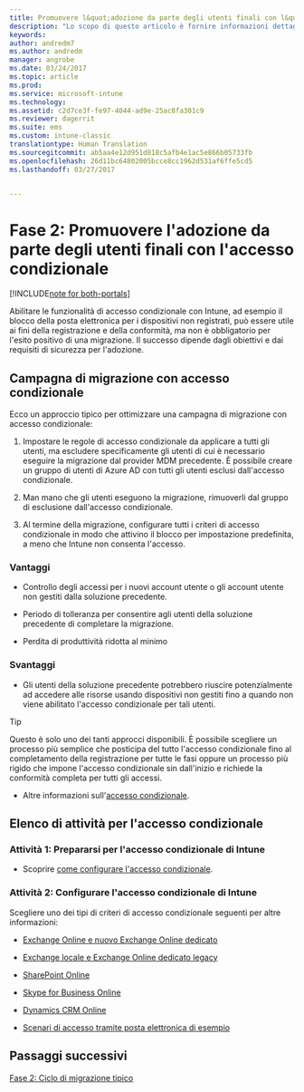 ```yaml
---
title: Promuovere l&quot;adozione da parte degli utenti finali con l&quot;accesso condizionale | Microsoft Docs
description: "Lo scopo di questo articolo è fornire informazioni dettagliate su come sfruttare l&quot;accesso condizionale per promuovere la registrazione in Intune."
keywords: 
author: andredm7
ms.author: andredm
manager: angrobe
ms.date: 03/24/2017
ms.topic: article
ms.prod: 
ms.service: microsoft-intune
ms.technology: 
ms.assetid: c2d7ce3f-fe97-4044-ad9e-25ac8fa301c9
ms.reviewer: dagerrit
ms.suite: ems
ms.custom: intune-classic
translationtype: Human Translation
ms.sourcegitcommit: ab5aa4e12d951d818c5afb4e1ac5e866b05733fb
ms.openlocfilehash: 26d11bc64802005bcce8cc1962d531af6ffe5cd5
ms.lasthandoff: 03/27/2017


---
```


# <a name="phase-2-drive-end-user-adoption-with-conditional-access"></a>Fase 2: Promuovere l'adozione da parte degli utenti finali con l'accesso condizionale

[!INCLUDE[note for both-portals](../includes/note-for-both-portals.md)]

Abilitare le funzionalità di accesso condizionale con Intune, ad esempio il blocco della posta elettronica per i dispositivi non registrati, può essere utile ai fini della registrazione e della conformità, ma non è obbligatorio per l'esito positivo di una migrazione. Il successo dipende dagli obiettivi e dai requisiti di sicurezza per l'adozione.

## <a name="migration-campaign-with-conditional-access"></a>Campagna di migrazione con accesso condizionale

Ecco un approccio tipico per ottimizzare una campagna di migrazione con accesso condizionale:

1.  Impostare le regole di accesso condizionale da applicare a tutti gli utenti, ma escludere specificamente gli utenti di cui è necessario eseguire la migrazione dal provider MDM precedente. È possibile creare un gruppo di utenti di Azure AD con tutti gli utenti esclusi dall'accesso condizionale.

2.  Man mano che gli utenti eseguono la migrazione, rimuoverli dal gruppo di esclusione dall'accesso condizionale.

3.  Al termine della migrazione, configurare tutti i criteri di accesso condizionale in modo che attivino il blocco per impostazione predefinita, a meno che Intune non consenta l'accesso.

### <a name="advantages"></a>Vantaggi

-   Controllo degli accessi per i nuovi account utente o gli account utente non gestiti dalla soluzione precedente.

-   Periodo di tolleranza per consentire agli utenti della soluzione precedente di completare la migrazione.

-   Perdita di produttività ridotta al minimo

### <a name="disadvantages"></a>Svantaggi

-   Gli utenti della soluzione precedente potrebbero riuscire potenzialmente ad accedere alle risorse usando dispositivi non gestiti fino a quando non viene abilitato l'accesso condizionale per tali utenti.

> [!TIP] 
> Questo è solo uno dei tanti approcci disponibili. È possibile scegliere un processo più semplice che posticipa del tutto l'accesso condizionale fino al completamento della registrazione per tutte le fasi oppure un processo più rigido che impone l'accesso condizionale sin dall'inizio e richiede la conformità completa per tutti gli accessi.

-   Altre informazioni sull'[accesso condizionale](https://docs.microsoft.com/intune-azure/conditional-access/what-is-conditional-access).

## <a name="task-list-for-conditional-access"></a>Elenco di attività per l'accesso condizionale

### <a name="task-1-get-ready-for-intune-conditional-access"></a>Attività 1: Prepararsi per l'accesso condizionale di Intune

-   Scoprire [come configurare l'accesso condizionale](https://docs.microsoft.com/intune/deploy-use/restrict-access-to-email-and-o365-services-with-microsoft-intune).

### <a name="task-2-setup-intune-conditional-access"></a>Attività 2: Configurare l'accesso condizionale di Intune

Scegliere uno dei tipi di criteri di accesso condizionale seguenti per altre informazioni:

-   [Exchange Online e nuovo Exchange Online dedicato](https://docs.microsoft.com/intune/deploy-use/restrict-access-to-exchange-online-with-microsoft-intune)

-   [Exchange locale e Exchange Online dedicato legacy](https://docs.microsoft.com/intune/deploy-use/restrict-access-to-exchange-onpremises-with-microsoft-intune)

-   [SharePoint Online](https://docs.microsoft.com/intune/deploy-use/restrict-access-to-sharepoint-online-with-microsoft-intune)

-   [Skype for Business Online](https://docs.microsoft.com/intune/deploy-use/restrict-access-to-skype-for-business-online-with-microsoft-intune)

-   [Dynamics CRM Online](https://docs.microsoft.com/intune/deploy-use/restrict-access-to-dynamics-crm-online-with-microsoft-intune)

-   [Scenari di accesso tramite posta elettronica di esempio](https://docs.microsoft.com/intune/deploy-use/restrict-email-access-example-scenarios)

## <a name="next-steps"></a>Passaggi successivi

[Fase 2: Ciclo di migrazione tipico](https://docs.microsoft.com/intune/plan-design/migration-phase2-typical-migration-cycle)

